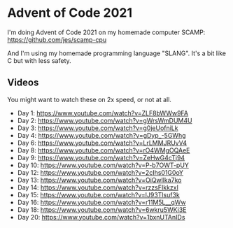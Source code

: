 # Advent of Code 2021

I'm doing Advent of Code 2021 on my homemade computer SCAMP: https://github.com/jes/scamp-cpu

And I'm using my homemade programming language "SLANG". It's a bit like C but with less safety.

## Videos

You might want to watch these on 2x speed, or not at all.

 * Day 1: https://www.youtube.com/watch?v=ZLF8bWWw9FA
 * Day 2: https://www.youtube.com/watch?v=gWrsWmDUM4U
 * Day 3: https://www.youtube.com/watch?v=g0jeUofniLk
 * Day 4: https://www.youtube.com/watch?v=gDyp_-5GWhg
 * Day 6: https://www.youtube.com/watch?v=LrLMMJRUvV4
 * Day 8: https://www.youtube.com/watch?v=rO4WMgOQAeE
 * Day 9: https://www.youtube.com/watch?v=ZeHwG4cTj94
 * Day 10: https://www.youtube.com/watch?v=P-b7OWT-pUY
 * Day 12: https://www.youtube.com/watch?v=2cIhs01G0oY
 * Day 13: https://www.youtube.com/watch?v=OiQwllka7ko
 * Day 14: https://www.youtube.com/watch?v=rzzsFIkkzxI
 * Day 15: https://www.youtube.com/watch?v=lJ93Tlsuf3k
 * Day 16: https://www.youtube.com/watch?v=r11M5L__qWw
 * Day 18: https://www.youtube.com/watch?v=6wkru5WKi3E
 * Day 20: https://www.youtube.com/watch?v=1bxnUTAnIDs
